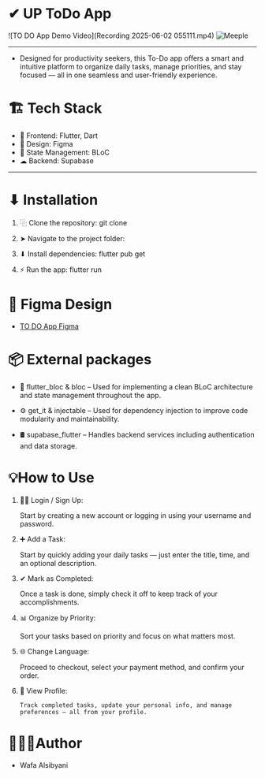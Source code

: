 # ✔ UP ToDo App  
![TO DO App Demo Video](Recording 2025-06-02 055111.mp4)
![Meeple](assets/images/splach.png)

---
- Designed for productivity seekers, this To-Do app offers a smart and intuitive platform to organize daily tasks, manage priorities, and stay focused — all in one seamless and user-friendly experience.


# 🏗 Tech Stack
- 📱 Frontend: Flutter, Dart
- 🎨 Design: Figma
- 🔮 State Management: BLoC
- ☁ Backend: Supabase

---

# ⬇ Installation

1. ⿻ Clone the repository:
   git clone 

2. ➤ Navigate to the project folder:

3. ⬇ Install dependencies:
flutter pub get

4. ⚡ Run the app:
flutter run

# 🎨 Figma Design
 - [TO DO App Figma](https://www.figma.com/design/uRS0DgqudB60wE47MadsFB/todo-app?node-id=0-1&t=mg2vVcchifwroUgF-1)

# 📦 External packages
 - 🧊 flutter_bloc & bloc – Used for implementing a clean BLoC architecture and state management throughout the app.

 - ⚙ get_it & injectable – Used for dependency injection to improve code modularity and maintainability.

-  🛢 supabase_flutter – Handles backend services including authentication and data storage.

# 💡How to Use
1. ✍🏽 Login / Sign Up:

      Start by creating a new account or logging in using your username and password.

2. ➕  Add a Task:

      Start by quickly adding your daily tasks — just enter the title, time, and an optional description.
   
3. ✔ Mark as Completed:

      Once a task is done, simply check it off to keep track of your accomplishments.

4.  📊 Organize by Priority:

     Sort your tasks based on priority and focus on what matters most.


5.   🌐 Change Language:

        Proceed to checkout, select your payment method, and confirm your order.

6.  👤 View Profile:

        Track completed tasks, update your personal info, and manage preferences — all from your profile.
#  👨🏻‍🎨Author
- Wafa Alsibyani
